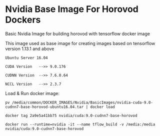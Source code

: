 # Nvidia Base Image For Horovod Dockers

Basic Nvidia Image for building horovod with tensorflow docker image

This image used as base image for creating images based on tensorflow version 1.13.1 and above

```
Ubuntu Server 16.04

CUDA Version   -->> 9.0.176

CUDNN Version  -->> 7.6.0.64

NCCL Version   -->> 2.3.7

```

Load & Run docker image:

```
pv /media/common/DOCKER_IMAGES/Nvidia/BasicImages/nvidia-cuda-9.0-cudnn7-base-horovod-ubuntu16.04.tar | docker load

docker tag 2a9e5a41bb75 nvidia/cuda:9.0-cudnn7-base-horovod

docker run --runtime=nvidia -it --name tflow_build -v /media:/media nvidia/cuda:9.0-cudnn7-base-horovod
```
